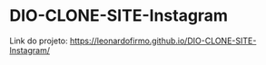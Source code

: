 # DIO-CLONE-SITE-Instagram
Link do projeto: https://leonardofirmo.github.io/DIO-CLONE-SITE-Instagram/
